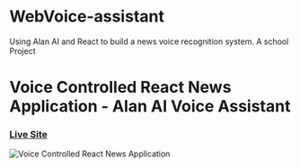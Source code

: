 # WebVoice-assistant
Using Alan AI and React to build a news voice recognition system. A school Project

# Voice Controlled React News Application - Alan AI Voice Assistant

### [Live Site](https://alan-news-app.netlify.app/)

![Voice Controlled React News Application](https://i.ibb.co/SVyK6Nh/Screenshot-2020-08-03-at-21-24-23.png)